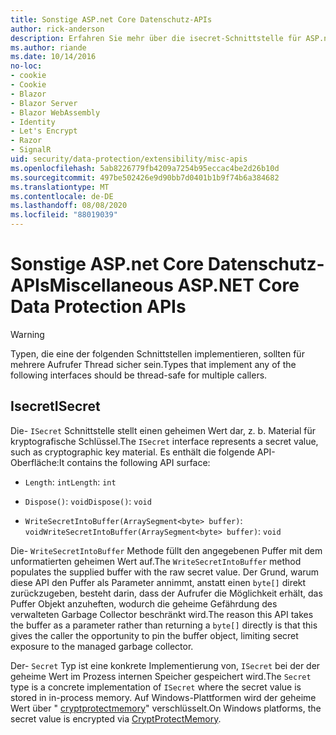```yaml
---
title: Sonstige ASP.net Core Datenschutz-APIs
author: rick-anderson
description: Erfahren Sie mehr über die isecret-Schnittstelle für ASP.net Core Datenschutz.
ms.author: riande
ms.date: 10/14/2016
no-loc:
- cookie
- Cookie
- Blazor
- Blazor Server
- Blazor WebAssembly
- Identity
- Let's Encrypt
- Razor
- SignalR
uid: security/data-protection/extensibility/misc-apis
ms.openlocfilehash: 5ab8226779fb4209a7254b95eccac4be2d26b10d
ms.sourcegitcommit: 497be502426e9d90bb7d0401b1b9f74b6a384682
ms.translationtype: MT
ms.contentlocale: de-DE
ms.lasthandoff: 08/08/2020
ms.locfileid: "88019039"
---
```

# <a name="miscellaneous-aspnet-core-data-protection-apis"></a><span data-ttu-id="1901b-103">Sonstige ASP.net Core Datenschutz-APIs</span><span class="sxs-lookup"><span data-stu-id="1901b-103">Miscellaneous ASP.NET Core Data Protection APIs</span></span>

<a name="data-protection-extensibility-mics-apis"></a>

>[!WARNING]
> <span data-ttu-id="1901b-104">Typen, die eine der folgenden Schnittstellen implementieren, sollten für mehrere Aufrufer Thread sicher sein.</span><span class="sxs-lookup"><span data-stu-id="1901b-104">Types that implement any of the following interfaces should be thread-safe for multiple callers.</span></span>

## <a name="isecret"></a><span data-ttu-id="1901b-105">Isecret</span><span class="sxs-lookup"><span data-stu-id="1901b-105">ISecret</span></span>

<span data-ttu-id="1901b-106">Die- `ISecret` Schnittstelle stellt einen geheimen Wert dar, z. b. Material für kryptografische Schlüssel.</span><span class="sxs-lookup"><span data-stu-id="1901b-106">The `ISecret` interface represents a secret value, such as cryptographic key material.</span></span> <span data-ttu-id="1901b-107">Es enthält die folgende API-Oberfläche:</span><span class="sxs-lookup"><span data-stu-id="1901b-107">It contains the following API surface:</span></span>

* <span data-ttu-id="1901b-108">`Length`: `int`</span><span class="sxs-lookup"><span data-stu-id="1901b-108">`Length`: `int`</span></span>

* <span data-ttu-id="1901b-109">`Dispose()`: `void`</span><span class="sxs-lookup"><span data-stu-id="1901b-109">`Dispose()`: `void`</span></span>

* <span data-ttu-id="1901b-110">`WriteSecretIntoBuffer(ArraySegment<byte> buffer)`: `void`</span><span class="sxs-lookup"><span data-stu-id="1901b-110">`WriteSecretIntoBuffer(ArraySegment<byte> buffer)`: `void`</span></span>

<span data-ttu-id="1901b-111">Die- `WriteSecretIntoBuffer` Methode füllt den angegebenen Puffer mit dem unformatierten geheimen Wert auf.</span><span class="sxs-lookup"><span data-stu-id="1901b-111">The `WriteSecretIntoBuffer` method populates the supplied buffer with the raw secret value.</span></span> <span data-ttu-id="1901b-112">Der Grund, warum diese API den Puffer als Parameter annimmt, anstatt einen `byte[]` direkt zurückzugeben, besteht darin, dass der Aufrufer die Möglichkeit erhält, das Puffer Objekt anzuheften, wodurch die geheime Gefährdung des verwalteten Garbage Collector beschränkt wird.</span><span class="sxs-lookup"><span data-stu-id="1901b-112">The reason this API takes the buffer as a parameter rather than returning a `byte[]` directly is that this gives the caller the opportunity to pin the buffer object, limiting secret exposure to the managed garbage collector.</span></span>

<span data-ttu-id="1901b-113">Der- `Secret` Typ ist eine konkrete Implementierung von, `ISecret` bei der der geheime Wert im Prozess internen Speicher gespeichert wird.</span><span class="sxs-lookup"><span data-stu-id="1901b-113">The `Secret` type is a concrete implementation of `ISecret` where the secret value is stored in in-process memory.</span></span> <span data-ttu-id="1901b-114">Auf Windows-Plattformen wird der geheime Wert über " [cryptprotectmemory](/windows/win32/api/dpapi/nf-dpapi-cryptprotectmemory)" verschlüsselt.</span><span class="sxs-lookup"><span data-stu-id="1901b-114">On Windows platforms, the secret value is encrypted via [CryptProtectMemory](/windows/win32/api/dpapi/nf-dpapi-cryptprotectmemory).</span></span>
